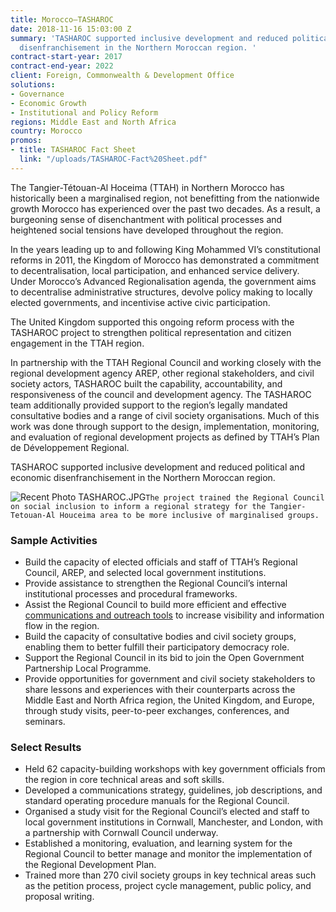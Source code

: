 ```yaml
---
title: Morocco—TASHAROC
date: 2018-11-16 15:03:00 Z
summary: 'TASHAROC supported inclusive development and reduced political and economic
  disenfranchisement in the Northern Moroccan region. '
contract-start-year: 2017
contract-end-year: 2022
client: Foreign, Commonwealth & Development Office
solutions:
- Governance
- Economic Growth
- Institutional and Policy Reform
regions: Middle East and North Africa
country: Morocco
promos:
- title: TASHAROC Fact Sheet
  link: "/uploads/TASHAROC-Fact%20Sheet.pdf"
---
```


The Tangier-Tétouan-Al Hoceima (TTAH) in Northern Morocco has historically been a marginalised region, not benefitting from the nationwide growth Morocco has experienced over the past two decades. As a result, a burgeoning sense of disenchantment with political processes and heightened social tensions have developed throughout the region.

In the years leading up to and following King Mohammed VI’s constitutional reforms in 2011, the Kingdom of Morocco has demonstrated a commitment to decentralisation, local participation, and enhanced service delivery. Under Morocco’s Advanced Regionalisation agenda, the government aims to decentralise administrative structures, devolve policy making to locally elected governments, and incentivise active civic participation.

The United Kingdom supported this ongoing reform process with the TASHAROC project to strengthen political representation and citizen engagement in the TTAH region.

In partnership with the TTAH Regional Council and working closely with the regional development agency AREP, other regional stakeholders, and civil society actors, TASHAROC built the capability, accountability, and responsiveness of the council and development agency. The TASHAROC team additionally provided support to the region’s legally mandated consultative bodies and a range of civil society organisations. Much of this work was done through support to the design, implementation, monitoring, and evaluation of regional development projects as defined by TTAH’s Plan de Développement Regional.

TASHAROC supported inclusive development and reduced political and economic disenfranchisement in the Northern Moroccan region.

![Recent Photo TASHAROC.JPG](/uploads/Recent%20Photo%20TASHAROC.JPG)`The project trained the Regional Council on social inclusion to inform a regional strategy for the Tangier-Tetouan-Al Houceima area to be more inclusive of marginalised groups.`

### Sample Activities

* Build the capacity of elected officials and staff of TTAH’s Regional Council, AREP, and selected local government institutions.
* Provide assistance to strengthen the Regional Council’s internal institutional processes and procedural frameworks.
* Assist the Regional Council to build more efficient and effective [communications and outreach tools](https://www.youtube.com/watch?v=TwBh4_epkqU) to increase visibility and information flow in the region.
* Build the capacity of consultative bodies and civil society groups, enabling them to better fulfill their participatory democracy role.
* Support the Regional Council in its bid to join the Open Government Partnership Local Programme.
* Provide opportunities for government and civil society stakeholders to share lessons and experiences with their counterparts across the Middle East and North Africa region, the United Kingdom, and Europe, through study visits, peer-to-peer exchanges, conferences, and seminars.

### Select Results

* Held 62 capacity-building workshops with key government officials from the region in core technical areas and soft skills.
* Developed a communications strategy, guidelines, job descriptions, and standard operating procedure manuals for the Regional Council.
* Organised a study visit for the Regional Council’s elected and staff to local government institutions in Cornwall, Manchester, and London, with a partnership with Cornwall Council underway.
* Established a monitoring, evaluation, and learning system for the Regional Council to better manage and monitor the implementation of the Regional Development Plan.
* Trained more than 270 civil society groups in key technical areas such as the petition process, project cycle management, public policy, and proposal writing.
